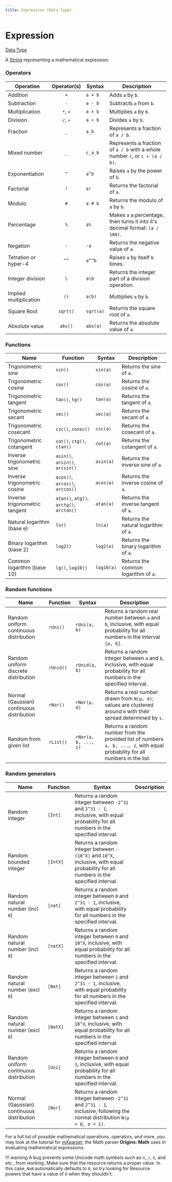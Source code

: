 ```yaml
---
title: Expression (Data Type)
---
```


# Expression

[Data Type](../data_types.md)

A [String](https://origins.readthedocs.io/en/latest/types/data_types/string/) representing a mathematical expression.

### Operators
| Operation      			| Operator(s) 	| Syntax        | Description   
|---------------------------|:-------------:|---------------|---------------
| Addition       			| `+`			| `a + b`		| Adds `a` by `b`.  
| Subtraction    			| `-`			| `a - b`		| Subtracts `a` from `b`. 
| Multiplication 			| `*`, `×`		| `a × b`		| Multiplies `a` by `b`.
| Division       			| `/`, `÷`		| `a ÷ b`		| Divides `a` by `b`.
| Fraction       			| `_`			| `a_b`			| Represents a fraction of `a / b`.
| Mixed number     			| `_`			| `c_a_b`		| Represents a fraction of `a / b` with a whole number `c`, or `c + (a / b)`.
| Exponentiation		    | `^`    		| `a^b`			| Raises `a` by the power of `b`.
| Factorial				    | `!`    		| `a!`			| Returns the factorial of `a`.
| Modulo				    | `#`    		| `a # b`		| Returns the modulo of `a` by `b`.
| Percentage			    | `%`    		| `a%`			| Makes `a` a percentage, then turns it into it's decimal format: `(a / 100)`.
| Negation				    | `-`    		| `-a`			| Returns the negative value of `a`.
| Tetration	or hyper-4	    | `^^`    		| `a^^b`		| Raises `a` by itself `b` times.
| Integer division		    | `\`    		| `a\b`			| Returns the integer part of a division operation.
| Implied multiplication    | `()`    		| `a(b)`		| Multiplies `a` by `b`.
| Square Root			    | `sqrt()` 		| `sqrt(a)`		| Returns the square root of `a`.
| Absolute value            | `abs()`       | `abs(a)`      | Returns the absolute value of `a`.

### Functions
| Name		      					| Function	 								| Syntax        | Description   
|-----------------------------------|-------------------------------------------|---------------|---------------
| Trigonometric sine				| `sin()`									| `sin(a)`		| Returns the sine of `a`.
| Trigonometric cosine				| `cos()`									| `cos(a)`		| Returns the cosine of `a`.
| Trigonometric tangent				| `tan()`, `tg()`							| `tan(a)`		| Returns the tangent of `a`.
| Trigonometric secant				| `sec()`									| `sec(a)`		| Returns the secant of `a`.
| Trigonometric cosecant			| `csc()`, `cosec()`						| `csc(a)`		| Returns the cosecant of `a`.
| Trigonometric cotangent			| `cot()`, `ctg()`, `ctan()`				| `cot(a)`		| Returns the cotangent of `a`.
| Inverse trigonometric sine		| `asin()`, `arsin()`, `arcsin()`			| `asin(a)`		| Returns the inverse sine of `a`.
| Inverse trigonometric cosine		| `acos()`, `arcos()`, `arccos()`			| `acos(a)`		| Returns the inverse cosine of `a`.
| Inverse trigonometric tangent		| `atan()`, `atg()`, `arctg()`, `arctan()`	| `atan(a)`		| Returns the inverse tangent of `a`.
| Natural logarithm (base e)		| `ln()`									| `ln(a)`		| Returns the natural logarithm of `a`.
| Binary logarithm (base 2)			| `log2()`									| `log2(a)`		| Returns the binary logarithm of `a`.
| Common logarithm (base 10)		| `lg()`, `log10()`							| `log10(a)`	| Returns the common logarithm of `a`.

### Random functions
| Name		      							| Function	 	| Syntax        		| Description   
|-------------------------------------------|---------------|-----------------------|---------------
| Random uniform continuous distribution	| `rUni()`		| `rUni(a, b)`			| Returns a random real number between `a` and `b`, inclusive, with equal probability for all numbers in the interval `[a, b]`.
| Random uniform discrete distribution		| `rUnid()`		| `rUnid(a, b)`			| Returns a random integer between `a` and `b`, inclusive, with equal probability for all numbers in the specified interval.
| Normal (Gaussian) continuous distribution	| `rNor()`		| `rNor(μ, σ)`			| Returns a real number drawn from `N(μ, σ)`; values are clustered around `m` with their spread determined by `s`.
| Random from given list					| `rList()`		| `rNor(a, b, ..., z)`	| Returns a random number from the provided list of numbers `a, b, ..., z`, with equal probability for all numbers in the list.

### Random generators
| Name		      							| Function	| Syntax        		| Description   
|-------------------------------------------|-----------|-----------------------|---------------
| Random integer							| `[Int]`	| Returns a random integer between `-2^31` and `2^31 - 1`, inclusive, with equal probability for all numbers in the specified interval.
| Random bounded integer					| `[IntX]`	| Returns a random integer between `-(10^X)` and `10^X`, inclusive, with equal probability for all numbers in the specified interval.
| Random natural number	(incl `0`)			| `[nat]`	| Returns a random integer between `0` and `2^31 - 1`, inclusive, with equal probability for all numbers in the specified interval.
| Random natural number	(incl `0`)			| `[natX]`	| Returns a random integer between `0` and `10^X`, inclusive, with equal probability for all numbers in the specified interval.
| Random natural number	(excl `0`)			| `[Nat]`	| Returns a random integer between `1` and `2^31 - 1`, inclusive, with equal probability for all numbers in the specified interval.
| Random natural number	(excl `0`)			| `[NatX]`	| Returns a random integer between `1` and `10^X`, inclusive, with equal probability for all numbers in the specified interval.
| Random uniform continuous distribution	| `[Uni]`	| Returns a random integer between `0` and `1`, inclusive, with equal probability for all numbers in the specified interval.
| Normal (Gaussian) continuous distribution	| `[Nor]`	| Returns a random integer between `-2^31` and `2^31 - 1`, inclusive, following the normal distribution `N(μ = 0, σ = 1)`.

For a full list of possible mathematical operations, operators, and more, you may look at the tutorial for [mXparser](https://mathparser.org/mxparser-tutorial/), the Math parser **Origins: Math** uses in evaluating mathematical expressions.

!!! warning
	A bug prevents some Unicode math symbols such as `⨉`, `√`, `π`, and etc., from working. Make sure that the resource returns a proper value. In this case, `NaN` automatically defaults to `0`, so try looking for Resource powers that have a value of `0` when they shouldn't. 